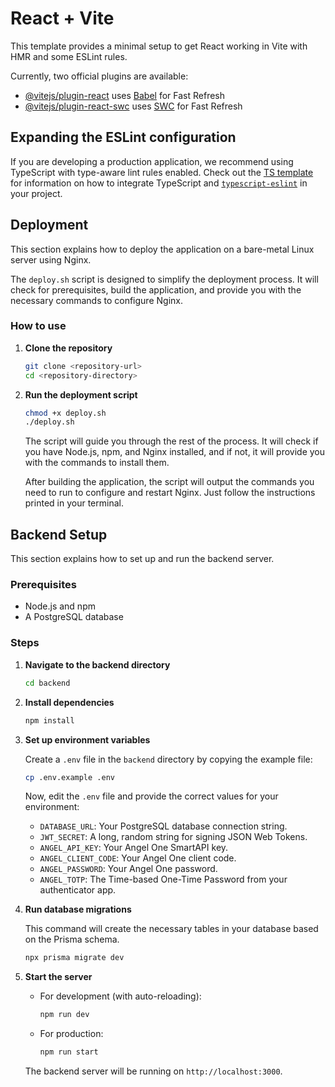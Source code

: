 # React + Vite

This template provides a minimal setup to get React working in Vite with HMR and some ESLint rules.

Currently, two official plugins are available:

- [@vitejs/plugin-react](https://github.com/vitejs/vite-plugin-react/blob/main/packages/plugin-react) uses [Babel](https://babeljs.io/) for Fast Refresh
- [@vitejs/plugin-react-swc](https://github.com/vitejs/vite-plugin-react/blob/main/packages/plugin-react-swc) uses [SWC](https://swc.rs/) for Fast Refresh

## Expanding the ESLint configuration

If you are developing a production application, we recommend using TypeScript with type-aware lint rules enabled. Check out the [TS template](https://github.com/vitejs/vite/tree/main/packages/create-vite/template-react-ts) for information on how to integrate TypeScript and [`typescript-eslint`](https://typescript-eslint.io) in your project.

## Deployment

This section explains how to deploy the application on a bare-metal Linux server using Nginx.

The `deploy.sh` script is designed to simplify the deployment process. It will check for prerequisites, build the application, and provide you with the necessary commands to configure Nginx.

### How to use

1.  **Clone the repository**

    ```bash
    git clone <repository-url>
    cd <repository-directory>
    ```

2.  **Run the deployment script**

    ```bash
    chmod +x deploy.sh
    ./deploy.sh
    ```

    The script will guide you through the rest of the process. It will check if you have Node.js, npm, and Nginx installed, and if not, it will provide you with the commands to install them.

    After building the application, the script will output the commands you need to run to configure and restart Nginx. Just follow the instructions printed in your terminal.

## Backend Setup

This section explains how to set up and run the backend server.

### Prerequisites

-   Node.js and npm
-   A PostgreSQL database

### Steps

1.  **Navigate to the backend directory**

    ```bash
    cd backend
    ```

2.  **Install dependencies**

    ```bash
    npm install
    ```

3.  **Set up environment variables**

    Create a `.env` file in the `backend` directory by copying the example file:

    ```bash
    cp .env.example .env
    ```

    Now, edit the `.env` file and provide the correct values for your environment:
    -   `DATABASE_URL`: Your PostgreSQL database connection string.
    -   `JWT_SECRET`: A long, random string for signing JSON Web Tokens.
    -   `ANGEL_API_KEY`: Your Angel One SmartAPI key.
    -   `ANGEL_CLIENT_CODE`: Your Angel One client code.
    -   `ANGEL_PASSWORD`: Your Angel One password.
    -   `ANGEL_TOTP`: The Time-based One-Time Password from your authenticator app.

4.  **Run database migrations**

    This command will create the necessary tables in your database based on the Prisma schema.

    ```bash
    npx prisma migrate dev
    ```

5.  **Start the server**

    -   For development (with auto-reloading):
        ```bash
        npm run dev
        ```

    -   For production:
        ```bash
        npm run start
        ```

    The backend server will be running on `http://localhost:3000`.
